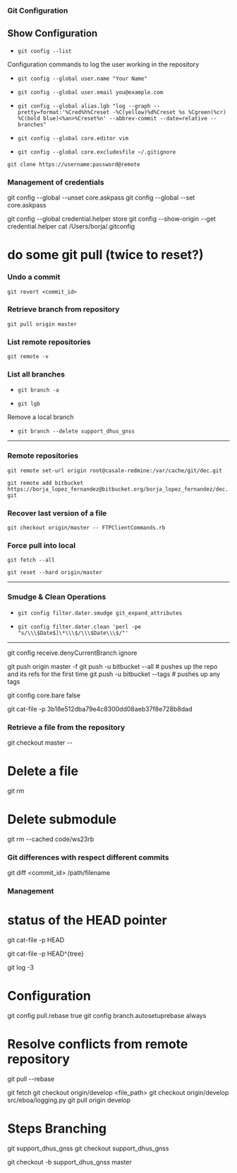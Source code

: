 [//]: # (===================================================)
[//]: # ($Author: bolf$)
[//]: # ($Date$)
[//]: # ($Committer: bolf$)
[//]: # ($Hash: ec8e3ee$)
[//]: # (===================================================)

### Git Configuration


## Show Configuration

- `git config --list`


Configuration commands to log the user working in the repository

- `git config --global user.name "Your Name"`

- `git config --global user.email you@example.com`

- `git config --global alias.lgb "log --graph --pretty=format:'%Cred%h%Creset -%C(yellow)%d%Creset %s
%Cgreen(%cr) %C(bold blue)<%an>%Creset%n' --abbrev-commit --date=relative --branches"`

- `git config --global core.editor vim`

- `git config --global core.excludesfile ~/.gitignore`

`git clone https://username:password@remote`


### Management of credentials

git config --global --unset core.askpass
git config --global --set core.askpass

git config --global credential.helper store
git config --show-origin --get credential.helper
cat /Users/borja/.gitconfig

# do some git pull (twice to reset?)


### Undo a commit

`git revert <commit_id>`


### Retrieve <master> branch from repository

`git pull origin master`

### List remote repositories

`git remote -v`

### List all branches

- `git branch -a`

- `git lgb`

Remove a local branch
- `git branch --delete support_dhus_gnss`

---

### Remote repositories

`git remote set-url origin root@casale-redmine:/var/cache/git/dec.git`

`git remote add bitbucket https://borja_lopez_fernandez@bitbucket.org/borja_lopez_fernandez/dec.git`

### Recover last version of a file

`git checkout origin/master -- FTPClientCommands.rb`

### Force pull into local

`git fetch --all`

`git reset --hard origin/master`

---

### Smudge & Clean Operations

-	`git config filter.dater.smudge git_expand_attributes`

-	`git config filter.dater.clean 'perl -pe "s/\\\$Date$]\*\\\$/\\\$Date\\\$/"'`

---

git config receive.denyCurrentBranch ignore

git push origin master -f git push -u bitbucket --all # pushes up the repo and its refs for the first time git push -u bitbucket --tags # pushes up any tags

git config core.bare false

git cat-file -p 3b18e512dba79e4c8300dd08aeb37f8e728b8dad


### Retrieve a file from the repository

git checkout master -- <filename>


Delete a file
=============

git rm <file>

Delete submodule <cache>
========================

git rm --cached code/ws23rb


### Git differences with respect different commits

git diff <commit_id> /path/filename



### Management

status of the HEAD pointer
==========================

git cat-file -p HEAD

git cat-file -p HEAD^{tree}

git log -3



Configuration
=============
git config pull.rebase true
git config branch.autosetuprebase always

Resolve conflicts from remote repository
========================================
git pull --rebase

git fetch
git checkout origin/develop <file_path>
git checkout origin/develop src/eboa/logging.py
git pull origin develop

Steps Branching
===============
git support_dhus_gnss
git checkout support_dhus_gnss

git checkout -b support_dhus_gnss master





